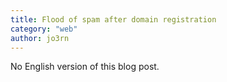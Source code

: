 ```yaml
---
title: Flood of spam after domain registration
category: "web"
author: jo3rn
---
```


No English version of this blog post.
